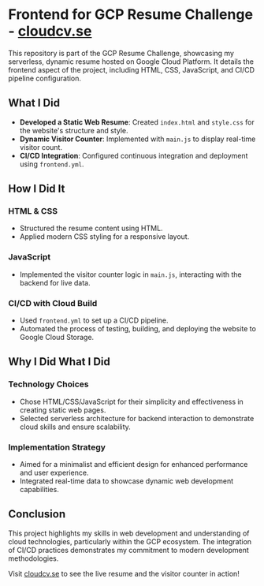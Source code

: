# Frontend for GCP Resume Challenge - [cloudcv.se](https://cloudcv.se/)

This repository is part of the GCP Resume Challenge, showcasing my serverless, dynamic resume hosted on Google Cloud Platform. It details the frontend aspect of the project, including HTML, CSS, JavaScript, and CI/CD pipeline configuration.

## What I Did

- **Developed a Static Web Resume**: Created `index.html` and `style.css` for the website's structure and style.
- **Dynamic Visitor Counter**: Implemented with `main.js` to display real-time visitor count.
- **CI/CD Integration**: Configured continuous integration and deployment using `frontend.yml`.

## How I Did It

### HTML & CSS

- Structured the resume content using HTML.
- Applied modern CSS styling for a responsive layout.

### JavaScript

- Implemented the visitor counter logic in `main.js`, interacting with the backend for live data.

### CI/CD with Cloud Build

- Used `frontend.yml` to set up a CI/CD pipeline.
- Automated the process of testing, building, and deploying the website to Google Cloud Storage.

## Why I Did What I Did

### Technology Choices

- Chose HTML/CSS/JavaScript for their simplicity and effectiveness in creating static web pages.
- Selected serverless architecture for backend interaction to demonstrate cloud skills and ensure scalability.

### Implementation Strategy

- Aimed for a minimalist and efficient design for enhanced performance and user experience.
- Integrated real-time data to showcase dynamic web development capabilities.

## Conclusion

This project highlights my skills in web development and understanding of cloud technologies, particularly within the GCP ecosystem. The integration of CI/CD practices demonstrates my commitment to modern development methodologies.

Visit [cloudcv.se](https://cloudcv.se/) to see the live resume and the visitor counter in action!
